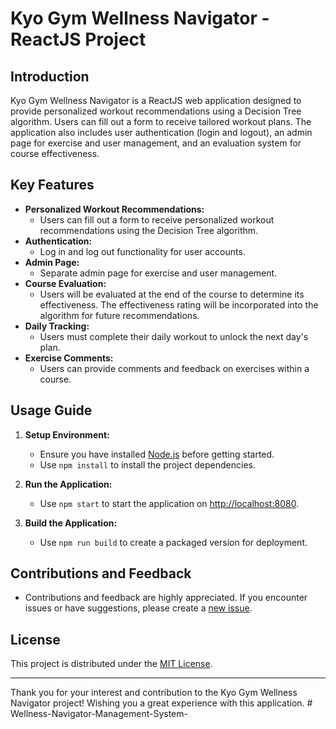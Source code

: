 # Kyo Gym Wellness Navigator - ReactJS Project

## Introduction
Kyo Gym Wellness Navigator is a ReactJS web application designed to provide personalized workout recommendations using a Decision Tree algorithm. Users can fill out a form to receive tailored workout plans. The application also includes user authentication (login and logout), an admin page for exercise and user management, and an evaluation system for course effectiveness.

## Key Features
- **Personalized Workout Recommendations:**
  - Users can fill out a form to receive personalized workout recommendations using the Decision Tree algorithm.
- **Authentication:**
  - Log in and log out functionality for user accounts.
- **Admin Page:**
  - Separate admin page for exercise and user management.
- **Course Evaluation:**
  - Users will be evaluated at the end of the course to determine its effectiveness. The effectiveness rating will be incorporated into the algorithm for future recommendations.
- **Daily Tracking:**
  - Users must complete their daily workout to unlock the next day's plan.
- **Exercise Comments:**
  - Users can provide comments and feedback on exercises within a course.

## Usage Guide
1. **Setup Environment:**
   - Ensure you have installed [Node.js](https://nodejs.org/) before getting started.
   - Use `npm install` to install the project dependencies.

2. **Run the Application:**
   - Use `npm start` to start the application on [http://localhost:8080](http://localhost:8080).

3. **Build the Application:**
   - Use `npm run build` to create a packaged version for deployment.

## Contributions and Feedback
- Contributions and feedback are highly appreciated. If you encounter issues or have suggestions, please create a [new issue](https://github.com/tung-td/kyo-gym-wellness-navigator/issues).

## License
This project is distributed under the [MIT License](LICENSE).

---

Thank you for your interest and contribution to the Kyo Gym Wellness Navigator project! Wishing you a great experience with this application.
#   W e l l n e s s - N a v i g a t o r - M a n a g e m e n t - S y s t e m -  
 